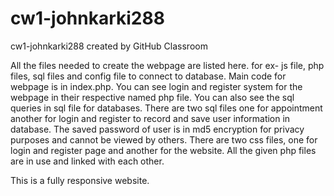 # cw1-johnkarki288
cw1-johnkarki288 created by GitHub Classroom

All the files needed to create the webpage are listed here. for ex- js file, php files, sql files and config file to connect to database.
Main code for webpage is in index.php. 
You can see login and register system for the webpage in their respective named php file.
You can also see the sql queries in sql file for databases.
There are two sql files one for appointment another for login and register to record and save user information in database.
The saved password of user is in md5 encryption for privacy purposes and cannot be viewed by others.
There are two css files, one for login and register page and another for the website.
All the given php files are in use and linked with each other.

This is a fully responsive website.
